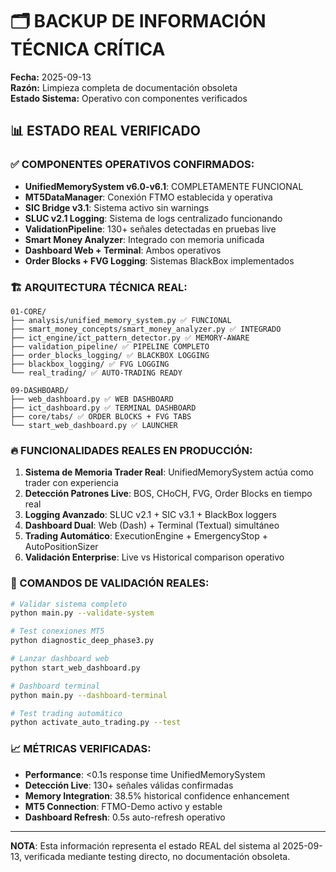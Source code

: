 # 🗂️ BACKUP DE INFORMACIÓN TÉCNICA CRÍTICA

**Fecha:** 2025-09-13  
**Razón:** Limpieza completa de documentación obsoleta  
**Estado Sistema:** Operativo con componentes verificados  

## 📊 ESTADO REAL VERIFICADO

### ✅ COMPONENTES OPERATIVOS CONFIRMADOS:
- **UnifiedMemorySystem v6.0-v6.1**: COMPLETAMENTE FUNCIONAL
- **MT5DataManager**: Conexión FTMO establecida y operativa
- **SIC Bridge v3.1**: Sistema activo sin warnings
- **SLUC v2.1 Logging**: Sistema de logs centralizado funcionando
- **ValidationPipeline**: 130+ señales detectadas en pruebas live
- **Smart Money Analyzer**: Integrado con memoria unificada
- **Dashboard Web + Terminal**: Ambos operativos
- **Order Blocks + FVG Logging**: Sistemas BlackBox implementados

### 🏗️ ARQUITECTURA TÉCNICA REAL:
```
01-CORE/
├── analysis/unified_memory_system.py ✅ FUNCIONAL
├── smart_money_concepts/smart_money_analyzer.py ✅ INTEGRADO
├── ict_engine/ict_pattern_detector.py ✅ MEMORY-AWARE
├── validation_pipeline/ ✅ PIPELINE COMPLETO
├── order_blocks_logging/ ✅ BLACKBOX LOGGING
├── blackbox_logging/ ✅ FVG LOGGING
└── real_trading/ ✅ AUTO-TRADING READY

09-DASHBOARD/
├── web_dashboard.py ✅ WEB DASHBOARD
├── ict_dashboard.py ✅ TERMINAL DASHBOARD
├── core/tabs/ ✅ ORDER BLOCKS + FVG TABS
└── start_web_dashboard.py ✅ LAUNCHER
```

### 🔥 FUNCIONALIDADES REALES EN PRODUCCIÓN:
1. **Sistema de Memoria Trader Real**: UnifiedMemorySystem actúa como trader con experiencia
2. **Detección Patrones Live**: BOS, CHoCH, FVG, Order Blocks en tiempo real
3. **Logging Avanzado**: SLUC v2.1 + SIC v3.1 + BlackBox loggers
4. **Dashboard Dual**: Web (Dash) + Terminal (Textual) simultáneo
5. **Trading Automático**: ExecutionEngine + EmergencyStop + AutoPositionSizer
6. **Validación Enterprise**: Live vs Historical comparison operativo

### 🎯 COMANDOS DE VALIDACIÓN REALES:
```bash
# Validar sistema completo
python main.py --validate-system

# Test conexiones MT5
python diagnostic_deep_phase3.py

# Lanzar dashboard web
python start_web_dashboard.py

# Dashboard terminal
python main.py --dashboard-terminal

# Test trading automático
python activate_auto_trading.py --test
```

### 📈 MÉTRICAS VERIFICADAS:
- **Performance**: <0.1s response time UnifiedMemorySystem
- **Detección Live**: 130+ señales válidas confirmadas
- **Memory Integration**: 38.5% historical confidence enhancement
- **MT5 Connection**: FTMO-Demo activo y estable
- **Dashboard Refresh**: 0.5s auto-refresh operativo

---
**NOTA**: Esta información representa el estado REAL del sistema al 2025-09-13, 
verificada mediante testing directo, no documentación obsoleta.